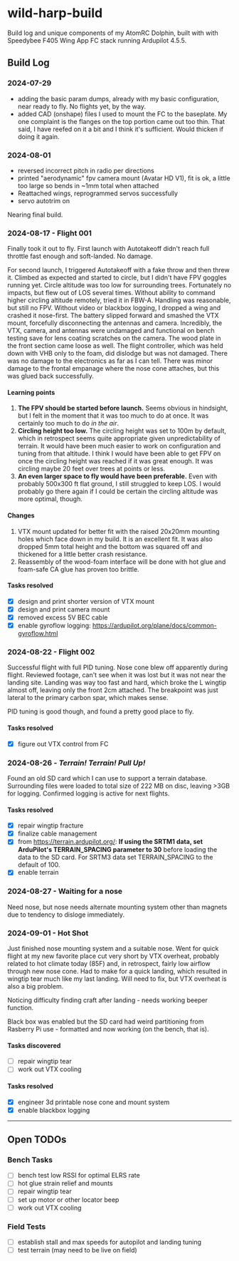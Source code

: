 # wild-harp-build

Build log and unique components of my AtomRC Dolphin, built with with Speedybee F405 Wing App FC stack running Ardupilot 4.5.5.

## Build Log

### 2024-07-29

- adding the basic param dumps, already with my basic configuration, near ready to fly. No flights yet, by the way.
- added CAD (onshape) files I used to mount the FC to the baseplate. My one complaint is the flanges on the top portion came out too thin. That said, I have reefed on it a bit and I think it's sufficient. Would thicken if doing it again.

### 2024-08-01

- reversed incorrect pitch in radio per directions
- printed "aerodynamic" fpv camera mount (Avatar HD V1), fit is ok, a little too large so bends in ~1mm total when attached
- Reattached wings, reprogrammed servos successfully
- servo autotrim on

Nearing final build.

### 2024-08-17  - **Flight 001**

Finally took it out to fly. First launch with Autotakeoff didn't reach full throttle fast enough and soft-landed. No damage.

For second launch, I triggered Autotakeoff with a fake throw and then threw it. Climbed as expected and started to circle, but I didn't have FPV goggles running yet. Circle altitude was too low for surrounding trees. Fortunately no impacts, but flew out of LOS several times. Without ability to command higher circling altitude remotely, tried it in FBW-A. Handling was reasonable, but still no FPV. Without video or blackbox logging, I dropped a wing and crashed it nose-first. The battery slipped forward and smashed the VTX mount, forcefully disconnecting the antennas and camera. Incredibly, the VTX, camera, and antennas were undamaged and functional on bench testing save for lens coating scratches on the camera. The wood plate in the front section came loose as well. The flight controller, which was held down with VHB only to the foam, did dislodge but was not damaged. There was no damage to the electronics as far as I can tell. There was minor damage to the frontal empanage where the nose cone attaches, but this was glued back successfully.

#### Learning points

1. **The FPV should be started before launch.** Seems obvious in hindsight, but I felt in the moment that it was too much to do at once. It was certainly too much to do *in the air*.
1. **Circling height too low.** The circling height was set to 100m by default, which in retrospect seems quite appropriate given unpredictability of terrain. It would have been much easier to work on configuration and tuning from that altitude. I think I would have been able to get FPV on once the circling height was reached if it was great enough. It was circling maybe 20 feet over trees at points or less.
1. **An even larger space to fly would have been preferable.** Even with probably 500x300 ft flat ground, I still struggled to keep LOS. I would probably go there again if I could be certain the circling altitude was more optimal, though.

#### Changes

1. VTX mount updated for better fit with the raised 20x20mm mounting holes which face down in my build. It is an excellent fit. It was also dropped 5mm total height and the bottom was squared off and thickened for a little better crash resistance.
1. Reassembly of the wood-foam interface will be done with hot glue and foam-safe CA glue has proven too brittle.

#### Tasks resolved

- [x] design and print shorter version of VTX mount
- [x] design and print camera mount
- [x] removed excess 5V BEC cable
- [x] enable gyroflow logging: <https://ardupilot.org/plane/docs/common-gyroflow.html>

### 2024-08-22 - **Flight 002**

Successful flight with full PID tuning. Nose cone blew off apparently during flight. Reviewed footage, can't see when it was lost but it was not near the landing site. Landing was way too fast and hard, which broke the L wingtip almost off, leaving only the front 2cm attached. The breakpoint was just lateral to the primary carbon spar, which makes sense.

PID tuning is good though, and found a pretty good place to fly.

#### Tasks resolved

- [x] figure out VTX control from FC

### 2024-08-26 - *Terrain! Terrain! Pull Up!*

Found an old SD card which I can use to support a terrain database. Surrounding files were loaded to total size of 222 MB on disc, leaving >3GB for logging. Confirmed logging is active for next flights.

#### Tasks resolved

- [x] repair wingtip fracture
- [x] finalize cable management
- [x] from <https://terrain.ardupilot.org/>: **If using the SRTM1 data, set ArduPilot's TERRAIN_SPACING parameter to 30** before loading the data to the SD card. For SRTM3 data set TERRAIN_SPACING to the default of 100.
- [x] enable terrain

### 2024-08-27 - **Waiting for a nose**

Need nose, but nose needs alternate mounting system other than magnets due to tendency to disloge immediately.

### 2024-09-01 - **Hot Shot**

Just finished nose mounting system and a suitable nose. Went for quick flight at my new favorite place cut very short by VTX overheat, probably related to hot climate today (85F) and, in retrospect, fairly low airflow through new nose cone. Had to make for a quick landing, which resulted in wingtip tear much like my last landing. Will need to fix, but VTX overheat is also a big problem.

Noticing difficulty finding craft after landing - needs working beeper function.

Black box was enabled but the SD card had weird partitioning from Rasberry Pi use - formatted and now working (on the bench, that is).

#### Tasks discovered

- [ ] repair wingtip tear
- [ ] work out VTX cooling

#### Tasks resolved

- [x] engineer 3d printable nose cone and mount system
- [x] enable blackbox logging

---

## Open TODOs

### Bench Tasks

- [ ] bench test low RSSI for optimal ELRS rate
- [ ] hot glue strain relief and mounts
- [ ] repair wingtip tear
- [ ] set up motor or other locator beep
- [ ] work out VTX cooling

### Field Tests

- [ ] establish stall and max speeds for autopilot and landing tuning
- [ ] test terrain (may need to be live on field)
